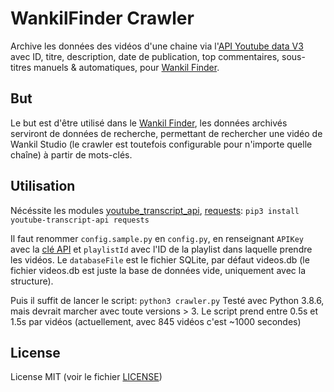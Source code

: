 # WankilFinder Crawler
Archive les données des vidéos d'une chaine via l'[API Youtube data V3](https://developers.google.com/youtube/v3) avec ID, titre, description, date de publication, top commentaires, sous-titres manuels & automatiques, pour [Wankil Finder](https://www.reddit.com/r/wankil/comments/n68uvb/wankilfinder_projet).

## But
Le but est d'être utilisé dans le [Wankil Finder](https://www.reddit.com/r/wankil/comments/n68uvb/wankilfinder_projet), les données archivés serviront de données de recherche, permettant de rechercher une vidéo de Wankil Studio (le crawler est toutefois configurable pour n'importe quelle chaîne) à partir de mots-clés.

## Utilisation
Nécéssite les modules [youtube_transcript_api](https://pypi.org/project/youtube-transcript-api), [requests](https://pypi.org/project/requests):
`pip3 install youtube-transcript-api requests`

Il faut renommer `config.sample.py` en `config.py`, en renseignant `APIKey` avec la [clé API](https://developers.google.com/youtube/v3/getting-started#before-you-start)  et `playlistId` avec l'ID de la playlist dans laquelle prendre les vidéos. Le `databaseFile` est le fichier SQLite, par défaut videos.db (le fichier videos.db est juste la base de données vide, uniquement avec la structure).

Puis il suffit de lancer le script:
`python3 crawler.py`
Testé avec Python 3.8.6, mais devrait marcher avec toute versions > 3.
Le script prend entre 0.5s et 1.5s par vidéos (actuellement, avec 845 vidéos c'est ~1000 secondes)

## License
License MIT (voir le fichier [LICENSE](https://github.com/EnzoPB/WankilFinderCrawler/blob/master/LICENSE))
